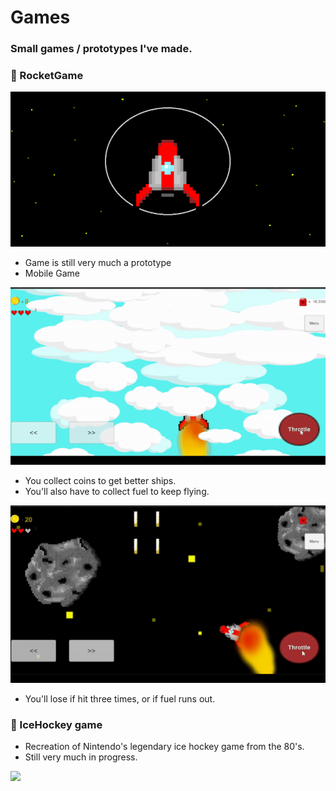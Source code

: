 # Games
### Small games / prototypes I've made.

### 🚀 RocketGame

<img src="https://raw.githubusercontent.com/tketonen/Games/master/rocketgame_media/Rocketgame.png" width ="650" />

- Game is still very much a prototype
- Mobile Game

<img src="https://raw.githubusercontent.com/tketonen/Games/master/rocketgame_media/rocketgame_gif1.gif" width ="650" />

- You collect coins to get better ships.
- You'll also have to collect fuel to keep flying.

<img src="https://raw.githubusercontent.com/tketonen/Games/master/rocketgame_media/rocketgame_gif2.gif" width ="650" />

- You'll lose if hit three times, or if fuel runs out.

### 🏒 IceHockey game 

- Recreation of Nintendo's legendary ice hockey game from the 80's.
- Still very much in progress.

<img src="https://raw.githubusercontent.com/tketonen/Games/master/icehockey_media/icehockeygif.gif" width ="650" />
